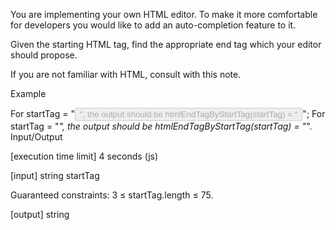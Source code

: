 You are implementing your own HTML editor. To make it more comfortable for developers you would like to add an auto-completion feature to it.

Given the starting HTML tag, find the appropriate end tag which your editor should propose.

If you are not familiar with HTML, consult with this note.

Example

For startTag = "<button type='button' disabled>", the output should be
htmlEndTagByStartTag(startTag) = "</button>";
For startTag = "<i>", the output should be
htmlEndTagByStartTag(startTag) = "</i>".
Input/Output

[execution time limit] 4 seconds (js)

[input] string startTag

Guaranteed constraints:
3 ≤ startTag.length ≤ 75.

[output] string
